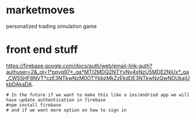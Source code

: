 # marketmoves
personalized trading simulation game



# front end stuff 
https://firebase.google.com/docs/auth/web/email-link-auth?authuser=2&_gl=1*ppyq97*_ga*MTI2MDQ2NTYyNy4xNzU5MDE2NjUx*_ga_CW55HF8NVT*czE3NTkwNzM0OTYkbzMkZzEkdDE3NTkwNzQwNDUkajUkbDAkaDA.

    # In the future if we want to make this like a ios/andriod app we will have update authentication in firebase
    #npm install firebase
    # and if we want more option on how to sign in



